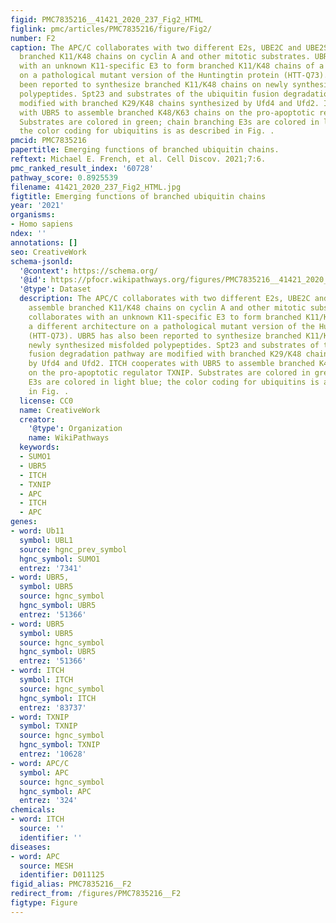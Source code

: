 ```yaml
---
figid: PMC7835216__41421_2020_237_Fig2_HTML
figlink: pmc/articles/PMC7835216/figure/Fig2/
number: F2
caption: The APC/C collaborates with two different E2s, UBE2C and UBE2S, to assemble
  branched K11/K48 chains on cyclin A and other mitotic substrates. UBR5 collaborates
  with an unknown K11-specific E3 to form branched K11/K48 chains of a different architecture
  on a pathological mutant version of the Huntingtin protein (HTT-Q73). UBR5 has also
  been reported to synthesize branched K11/K48 chains on newly synthesized misfolded
  polypeptides. Spt23 and substrates of the ubiquitin fusion degradation pathway are
  modified with branched K29/K48 chains synthesized by Ufd4 and Ufd2. ITCH cooperates
  with UBR5 to assemble branched K48/K63 chains on the pro-apoptotic regulator TXNIP.
  Substrates are colored in green; chain branching E3s are colored in light blue;
  the color coding for ubiquitins is as described in Fig. .
pmcid: PMC7835216
papertitle: Emerging functions of branched ubiquitin chains.
reftext: Michael E. French, et al. Cell Discov. 2021;7:6.
pmc_ranked_result_index: '60728'
pathway_score: 0.8925539
filename: 41421_2020_237_Fig2_HTML.jpg
figtitle: Emerging functions of branched ubiquitin chains
year: '2021'
organisms:
- Homo sapiens
ndex: ''
annotations: []
seo: CreativeWork
schema-jsonld:
  '@context': https://schema.org/
  '@id': https://pfocr.wikipathways.org/figures/PMC7835216__41421_2020_237_Fig2_HTML.html
  '@type': Dataset
  description: The APC/C collaborates with two different E2s, UBE2C and UBE2S, to
    assemble branched K11/K48 chains on cyclin A and other mitotic substrates. UBR5
    collaborates with an unknown K11-specific E3 to form branched K11/K48 chains of
    a different architecture on a pathological mutant version of the Huntingtin protein
    (HTT-Q73). UBR5 has also been reported to synthesize branched K11/K48 chains on
    newly synthesized misfolded polypeptides. Spt23 and substrates of the ubiquitin
    fusion degradation pathway are modified with branched K29/K48 chains synthesized
    by Ufd4 and Ufd2. ITCH cooperates with UBR5 to assemble branched K48/K63 chains
    on the pro-apoptotic regulator TXNIP. Substrates are colored in green; chain branching
    E3s are colored in light blue; the color coding for ubiquitins is as described
    in Fig. .
  license: CC0
  name: CreativeWork
  creator:
    '@type': Organization
    name: WikiPathways
  keywords:
  - SUMO1
  - UBR5
  - ITCH
  - TXNIP
  - APC
  - ITCH
  - APC
genes:
- word: Ub11
  symbol: UBL1
  source: hgnc_prev_symbol
  hgnc_symbol: SUMO1
  entrez: '7341'
- word: UBR5,
  symbol: UBR5
  source: hgnc_symbol
  hgnc_symbol: UBR5
  entrez: '51366'
- word: UBR5
  symbol: UBR5
  source: hgnc_symbol
  hgnc_symbol: UBR5
  entrez: '51366'
- word: ITCH
  symbol: ITCH
  source: hgnc_symbol
  hgnc_symbol: ITCH
  entrez: '83737'
- word: TXNIP
  symbol: TXNIP
  source: hgnc_symbol
  hgnc_symbol: TXNIP
  entrez: '10628'
- word: APC/C
  symbol: APC
  source: hgnc_symbol
  hgnc_symbol: APC
  entrez: '324'
chemicals:
- word: ITCH
  source: ''
  identifier: ''
diseases:
- word: APC
  source: MESH
  identifier: D011125
figid_alias: PMC7835216__F2
redirect_from: /figures/PMC7835216__F2
figtype: Figure
---
```

